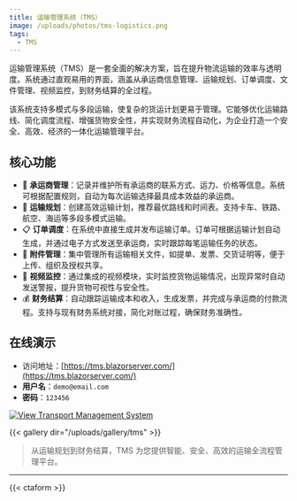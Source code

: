 ```yaml
---
title: 运输管理系统（TMS）
image: /uploads/photos/tms-logistics.png
tags:
  - TMS
---
```


运输管理系统（TMS）是一套全面的解决方案，旨在提升物流运输的效率与透明度。系统通过直观易用的界面，涵盖从承运商信息管理、运输规划、订单调度、文件管理、视频监控，到财务结算的全过程。

该系统支持多模式与多段运输，使复杂的货运计划更易于管理。它能够优化运输路线、简化调度流程、增强货物安全性，并实现财务流程自动化，为企业打造一个安全、高效、经济的一体化运输管理平台。

## 核心功能

- 🚛 **承运商管理**：记录并维护所有承运商的联系方式、运力、价格等信息。系统可根据配置规则，自动为每次运输选择最具成本效益的承运商。
- 🧭 **运输规划**：创建高效运输计划，推荐最优路线和时间表。支持卡车、铁路、航空、海运等多段多模式运输。
- 📋 **订单调度**：在系统中直接生成并发布运输订单。订单可根据运输计划自动生成，并通过电子方式发送至承运商，实时跟踪每笔运输任务的状态。
- 📂 **附件管理**：集中管理所有运输相关文件，如提单、发票、交货证明等，便于上传、组织及授权共享。
- 🎥 **视频监控**：通过集成的视频模块，实时监控货物运输情况，出现异常时自动发送警报，提升货物可视性与安全性。
- 💰 **财务结算**：自动跟踪运输成本和收入，生成发票，并完成与承运商的付款流程。支持与现有财务系统对接，简化对账过程，确保财务准确性。

## 在线演示 

- 访问地址：[https://tms.blazorserver.com/](https://tms.blazorserver.com/)
- **用户名**：`demo@email.com`  
- **密码**：`123456`



[![View Transport Management System](/uploads/photos/tms/01.png)](/uploads/photos/tms/01.png)

{{< gallery dir="/uploads/gallery/tms" >}}

> 从运输规划到财务结算，TMS 为您提供智能、安全、高效的运输全流程管理平台。

---

{{< ctaform >}}